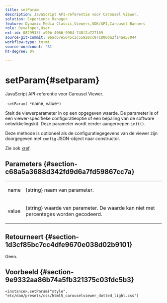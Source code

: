```yaml
---
title: setParam
description: JavaScript API-referentie voor Carousel Viewer.
solution: Experience Manager
feature: Dynamic Media Classic,Viewers,SDK/API,Carousel Banners
role: Developer,User
exl-id: 0829933f-a90b-4066-9904-748f2a727169
source-git-commit: 96ac67e5645c2c55920cc971806ba2f14ae57044
workflow-type: tm+mt
source-wordcount: '81'
ht-degree: 0%

---
```


# setParam{#setparam}

JavaScript API-referentie voor Carousel Viewer.

` setParam( *`name, value`*)`

Stelt de viewerparameter in op een opgegeven waarde. De parameter is of een viewer-specifieke configuratieoptie of een bepaling van de software ontwikkelingskit. Deze parameter wordt eerder aangeroepen `init()`.

Deze methode is optioneel als de configuratiegegevens van de viewer zijn doorgegeven met `config` JSON-object naar constructor.

Zie ook [xref](../../../c-html5-aem-asset-viewers/c-html5-aem-carousel/c-html5-aem-carousel-javascriptapiref/r-html5-aem-carousel-javascriptapiref-init.md).

## Parameters {#section-c68a5a3688d342fd9d6a7fd59867cc7a}

<table id="table_896DFF34A68A403DB93A6D597461A573"> 
 <tbody> 
  <tr> 
   <td colname="col1"> <p> <span class="codeph"> <span class="varname"> name </span> </span> </p> </td>
   <td colname="col2"> <p> <span class="codeph"> {string} </span> naam van parameter. </p> </td>
  </tr>
  <tr> 
   <td colname="col1"> <p> <span class="codeph"> <span class="varname"> value </span> </span> </p> </td>
   <td colname="col2"> <p> <span class="codeph"> {string} </span> waarde van parameter. De waarde kan niet met percentages worden gecodeerd. </p> </td>
  </tr>
 </tbody>
</table>

## Retourneert {#section-1d3cf85bc7cc4dfe9670e038d02b9101}

Geen.

## Voorbeeld {#section-9e9332aa86b74a5fb321375c03fdc5b3}

```
<instance>.setParam("style", "etc/dam/presets/css/html5_carouselviewer_dotted_light.css")
```
